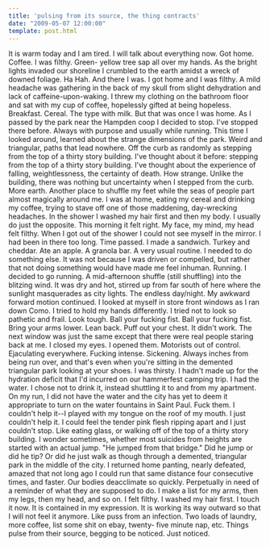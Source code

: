 ```yaml
---
title: 'pulsing from its source, the thing contracts'
date: "2009-05-07 12:00:00"
template: post.html
---
```


It is warm today and I am tired. I will talk about everything now. Got home. Coffee. I was filthy. Green- yellow tree sap all over my hands. As the bright lights invaded our shoreline I crumbled to the earth amidst a wreck of downed foliage. Ha Hah. And there I was. I got home and I was filthy. A mild headache was gathering in the back of my skull from slight dehydration and lack of caffeine-upon-waking. I threw my clothing on the bathroom floor and sat with my cup of coffee, hopelessly gifted at being hopeless. Breakfast. Cereal. The type with milk. But that was once I was home. As I passed by the park near the Hampden coop I decided to stop. I've stopped there before. Always with purpose and usually while running. This time I looked around, learned about the strange dimensions of the park. Weird and triangular, paths that lead nowhere. Off the curb as randomly as stepping from the top of a thirty story building. I've thought about it before: stepping from the top of a thirty story building. I've thought about the experience of falling, weightlessness, the certainty of death. How strange. Unlike the building, there was nothing but uncertainty when I stepped from the curb. More earth. Another place to shuffle my feet while the seas of people part almost magically around me. I was at home, eating my cereal and drinking my coffee, trying to stave off one of those maddening, day-wrecking headaches. In the shower I washed my hair first and then my body. I usually do just the opposite. This morning it felt right. My face, my mind, my head felt filthy. When I got out of the shower I could not see myself in the mirror. I had been in there too long. Time passed. I made a sandwich. Turkey and cheddar. Ate an apple. A granola bar. A very usual routine. I needed to do something else. It was not because I was driven or compelled, but rather that not doing something would have made me feel inhuman. Running. I decided to go running. A mid-afternoon shuffle (still shuffling) into the blitzing wind. It was dry and hot, stirred up from far south of here where the sunlight masquerades as city lights. The endless day/night. My awkward forward motion continued. I looked at myself in store front windows as I ran down Como. I tried to hold my hands differently. I tried not to look so pathetic and frail. Look tough. Ball your fucking fist. Ball your fucking fist. Bring your arms lower. Lean back. Puff out your chest. It didn't work. The next window was just the same except that there were real people staring back at me. I closed my eyes. I opened them. Motorists out of control. Ejaculating everywhere. Fucking intense. Sickening. Always inches from being run over, and that's even when you're sitting in the demented triangular park looking at your shoes. I was thirsty. I hadn't made up for the hydration deficit that I'd incurred on our hammerfest camping trip. I had the water. I chose not to drink it, instead shuttling it to and from my apartment. On my run, I did not have the water and the city has yet to deem it appropriate to turn on the water fountains in Saint Paul. Fuck them. I couldn't help it--I played with my tongue on the roof of my mouth. I just couldn't help it. I could feel the tender pink flesh ripping apart and I just couldn't stop. Like eating glass, or walking off of the top of a thirty story building. I wonder sometimes, whether most suicides from heights are started with an actual jump. "He jumped from that bridge." Did he jump or did he tip? Or did he just walk as though through a demented, triangular park in the middle of the city. I returned home panting, nearly defeated, amazed that not long ago I could run that same distance four consecutive times, and faster. Our bodies deacclimate so quickly. Perpetually in need of a reminder of what they are supposed to do. I make a list for my arms, then my legs, then my head, and so on. I felt filthy. I washed my hair first. I touch it now. It is contained in my expression. It is working its way outward so that I will not feel it anymore. Like puss from an infection. Two loads of laundry, more coffee, list some shit on ebay, twenty- five minute nap, etc. Things pulse from their source, begging to be noticed. Just noticed.